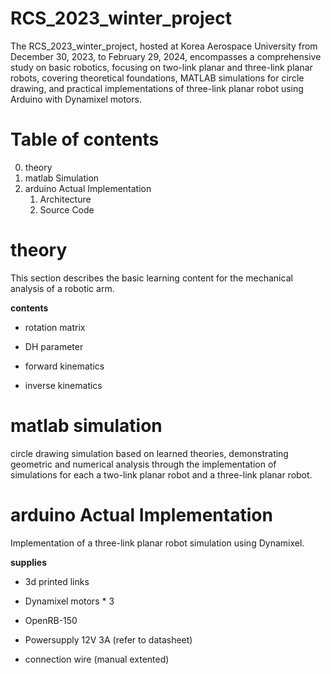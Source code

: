 # RCS_2023_winter_project

The RCS_2023_winter_project, hosted at Korea Aerospace University from December 30, 2023, to February 29, 2024, encompasses a comprehensive study on basic robotics, focusing on two-link planar and three-link planar robots, covering theoretical foundations, MATLAB simulations for circle drawing, and practical implementations of three-link planar robot using Arduino with Dynamixel motors.

Table of contents
===========
0. theory
1. matlab Simulation
2. arduino Actual Implementation
   1. Architecture
   2. Source Code

**theory** 
===========
  This section describes the basic learning content for the mechanical analysis of a robotic arm.
  
  **contents**
  
  - rotation matrix 
  
  - DH parameter
  
  - forward kinematics
  
  - inverse kinematics
  
**matlab simulation**
===========
   circle drawing simulation based on learned theories, demonstrating geometric and numerical analysis through the implementation of simulations for each a two-link planar robot and a three-link planar robot.

**arduino Actual Implementation**
===========
   Implementation of a three-link planar robot simulation using Dynamixel.
   
   **supplies** 
   
   - 3d printed links
   
   - Dynamixel motors * 3
   
   - OpenRB-150
   
   - Powersupply 12V 3A (refer to datasheet)
   
   - connection wire (manual extented)
   




   
